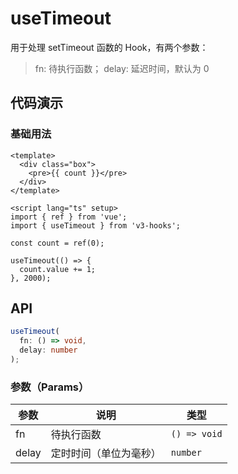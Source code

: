 # useTimeout

用于处理 setTimeout 函数的 Hook，有两个参数：

> fn: 待执行函数；
> delay: 延迟时间，默认为 0

## 代码演示

### 基础用法

```vue
<template>
  <div class="box">
    <pre>{{ count }}</pre>
  </div>
</template>

<script lang="ts" setup>
import { ref } from 'vue';
import { useTimeout } from 'v3-hooks';

const count = ref(0);

useTimeout(() => {
  count.value += 1;
}, 2000);
```

## API

```typescript
useTimeout(
  fn: () => void,
  delay: number
);
```

### 参数（Params）

| 参数  | 说明                   | 类型         |
| ----- | ---------------------- | ------------ |
| fn    | 待执行函数             | `() => void` |
| delay | 定时时间（单位为毫秒） | `number`     |
